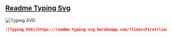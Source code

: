## [Readme Typing Svg](https://github.com/DenverCoder1/readme-typing-svg)

![Typing SVG](https://readme-typing-svg.herokuapp.com/?lines=First+line+of+text;Second+line+of+text)

```md
![Typing SVG](https://readme-typing-svg.herokuapp.com/?lines=First+line+of+text;Second+line+of+text)
```
